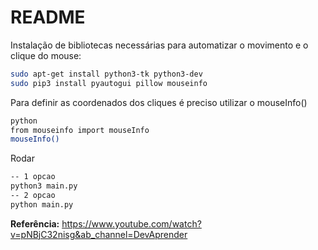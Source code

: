 # README

Instalação de bibliotecas necessárias para automatizar o movimento e o clique do mouse:
```bash
sudo apt-get install python3-tk python3-dev
sudo pip3 install pyautogui pillow mouseinfo
```

Para definir as coordenados dos cliques é preciso utilizar o mouseInfo()
```bash
python
from mouseinfo import mouseInfo
mouseInfo()
```

Rodar

```bash
-- 1 opcao
python3 main.py
-- 2 opcao
python main.py
```

**Referência:** https://www.youtube.com/watch?v=pNBjC32nisg&ab_channel=DevAprender
